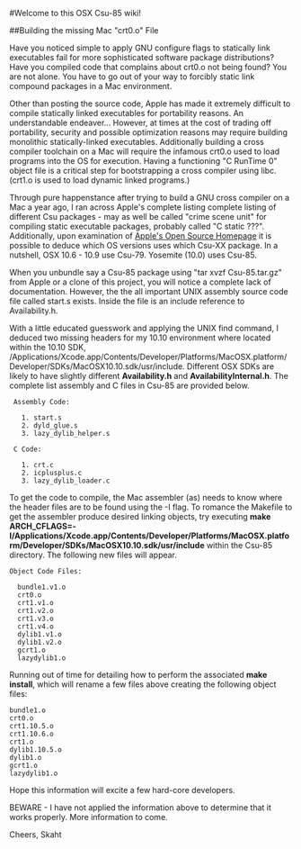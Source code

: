 #Welcome to this OSX Csu-85 wiki!

##Building the missing Mac "crt0.o" File

Have you noticed simple to apply GNU configure flags to statically link executables fail for more sophisticated software package distributions? Have you compiled code that complains about crt0.o not being found? You are not alone. You have to go out of your way to forcibly static link compound packages in a Mac environment.

Other than posting the source code, Apple has made it extremely difficult to compile statically linked executables for portability reasons. An understandable endeaver... However, at times at the cost of trading off portability, security and possible optimization reasons may require building monolithic statically-linked executables. Additionally building a cross compiler toolchain on a Mac will require the infamous crt0.o used to load programs into the OS for execution. Having a functioning "C RunTime 0" object file is a critical step for bootstrapping a cross compiler using libc. (crt1.o is used to load dynamic linked programs.)

Through pure happenstance after trying to build a GNU cross compiler on a Mac a year ago, I ran across Apple's complete listing complete listing of different Csu packages - may as well be called "crime scene unit" for compiling static executable packages, probably called "C static ???". Additionally, upon examination of [Apple's Open Source Homepage](http://www.opensource.apple.com/) it is possible to deduce which OS versions uses which Csu-XX package. In a nutshell, OSX 10.6 - 10.9 use Csu-79. Yosemite (10.0) uses Csu-85.

When you unbundle say a Csu-85 package using "tar xvzf Csu-85.tar.gz" from Apple or a clone of this project, you will notice a complete lack of documentation. However, the the all important UNIX assembly source code file called start.s exists. Inside the file is an include reference to Availability.h.

With a little educated guesswork and applying the UNIX find command, I deduced two missing headers for my 10.10 environment where located within the 10.10 SDK, /Applications/Xcode.app/Contents/Developer/Platforms/MacOSX.platform/Developer/SDKs/MacOSX10.10.sdk/usr/include. Different OSX SDKs are likely to have slightly different **Availability.h** and **AvailabilityInternal.h**. The complete list assembly and C files in Csu-85 are provided below.

     Assembly Code:

       1. start.s
       2. dyld_glue.s
       3. lazy_dylib_helper.s

     C Code:

       1. crt.c
       2. icplusplus.c
       3. lazy_dylib_loader.c

To get the code to compile, the Mac assembler (as) needs to know where the header files are to be found using the -I flag. To romance the Makefile to get the assembler produce desired linking objects, try executing **make ARCH_CFLAGS=-I/Applications/Xcode.app/Contents/Developer/Platforms/MacOSX.platform/Developer/SDKs/MacOSX10.10.sdk/usr/include** within the Csu-85 directory. The following new files will appear.

    Object Code Files:

      bundle1.v1.o
      crt0.o
      crt1.v1.o
      crt1.v2.o
      crt1.v3.o
      crt1.v4.o
      dylib1.v1.o
      dylib1.v2.o
      gcrt1.o
      lazydylib1.o

Running out of time for detailing how to perform the associated **make install**, which will rename a few files above creating the following object files:

    bundle1.o
    crt0.o
    crt1.10.5.o
    crt1.10.6.o
    crt1.o
    dylib1.10.5.o
    dylib1.o
    gcrt1.o
    lazydylib1.o

Hope this information will excite a few hard-core developers.

BEWARE - I have not applied the information above to determine that it works properly. More information to come.

Cheers,
Skaht
